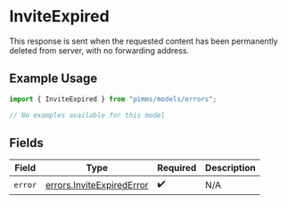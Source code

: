 # InviteExpired

This response is sent when the requested content has been permanently deleted from server, with no forwarding address.

## Example Usage

```typescript
import { InviteExpired } from "pimms/models/errors";

// No examples available for this model
```

## Fields

| Field                                                                  | Type                                                                   | Required                                                               | Description                                                            |
| ---------------------------------------------------------------------- | ---------------------------------------------------------------------- | ---------------------------------------------------------------------- | ---------------------------------------------------------------------- |
| `error`                                                                | [errors.InviteExpiredError](../../models/errors/inviteexpirederror.md) | :heavy_check_mark:                                                     | N/A                                                                    |
